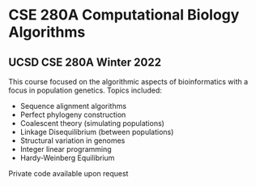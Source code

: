 # CSE 280A Computational Biology Algorithms
## UCSD CSE 280A Winter 2022
This course focused on the algorithmic aspects of bioinformatics with a focus in population genetics. 
Topics included: 
- Sequence alignment algorithms
- Perfect phylogeny construction
- Coalescent theory (simulating populations) 
- Linkage Disequilibrium (between populations)
- Structural variation in genomes
- Integer linear programming 
- Hardy-Weinberg Equilibrium

Private code available upon request
